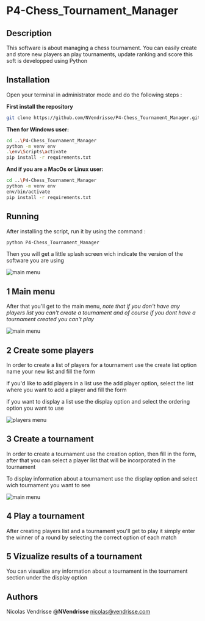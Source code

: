 # P4-Chess_Tournament_Manager
## Description
This software is about managing a chess tournament.
You can easily create and store new players an play tournaments, update ranking and score
this soft is developped using Python
## Installation
Open your terminal in administrator mode and do the following steps :

**First install the repository**
```bash
git clone https://github.com/NVendrisse/P4-Chess_Tournament_Manager.git
```

**Then for Windows user:**
```bash
cd ..\P4-Chess_Tournament_Manager
python -m venv env
.\env\Scripts\activate
pip install -r requirements.txt
```

**And if you are a MacOs or Linux user:**
```bash
cd ..\P4-Chess_Tournament_Manager
python -m venv env
env/bin/activate
pip install -r requirements.txt
```
## Running
After installing the script, run it by using the command :
```bash
python P4-Chess_Tournament_Manager
```

Then you will get a little splash screen wich indicate the version of the software you are using

![main menu](https://ftp.vendrisse.com/images/_projet4_python/splash.png)

## 1 Main menu
After that you'll get to the main menu, *note that if you don't have any players list you can't create a tournament and of course if you dont have a tournament created you can't play*

![main menu](https://ftp.vendrisse.com/images/_projet4_python/main_menu.png)

## 2 Create some players
In order to create a list of players for a tournament use the create list option name your new list and fill the form

if you'd like to add players in a list use the add player option, select the list where you want to add a player and fill the form

if you want to display a list use the display option and select the ordering option you want to use

![players menu](https://ftp.vendrisse.com/images/_projet4_python/players_menu.png)

## 3 Create a tournament
In order to create a tournament use the creation option, then fill in the form, after that you can select a player list that will be incorporated in the tournament

To display information about a tournament use the display option and select wich tournament you want to see

![main menu](https://ftp.vendrisse.com/images/_projet4_python/tours_menu.png)

## 4 Play a tournament
After creating players list and a tournament you'll get to play it
simply enter the winner of a round by selecting the correct option of each match

## 5 Vizualize results of a tournament
You can visualize any information about a tournament in the tournament section under the display option

## Authors
Nicolas Vendrisse @**NVendrisse**
nicolas@vendrisse.com
